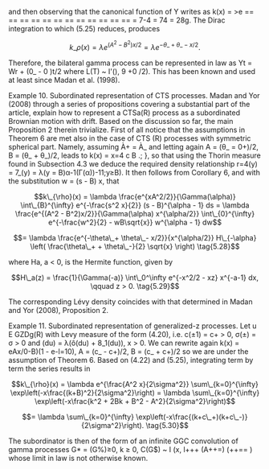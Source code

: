 and then observing that the canonical function of Y writes as k(x) = >e == == == == == == == == == == == == = 7-4 = 74 = 28g. The Dirac integration to which (5.25) reduces, produces

$$k\_{\rho}(x) = \lambda e^{(A^2 - B^2)x/2} = \lambda e^{-\theta\_+ \theta\_- x/2}. \tag{5.27}$$

Therefore, the bilateral gamma process can be represented in law as Yt = Wr + (0\_ - 0 )t/2 where L(T) ~ I'(), 9 +0 /2). This has been known and used at least since Madan et al. (1998).

Example 10. Subordinated representation of CTS processes. Madan and Yor (2008) through a series of propositions covering a substantial part of the article, explain how to represent a CTSa(R) process as a subordinated Brownian motion with drift. Based on the discussion so far, the main Proposition 2 therein trivialize. First of all notice that the assumptions in Theorem 6 are met also in the case of CTS (R) processes with symmetric spherical part. Namely, assuming À+ = À\_ and letting again A = (θ\_ = 0+)/2, Β = (θ\_ + θ\_)/2, leads to k(x) = x=4 c B .; }, so that using the Thorin measure found in Subsection 4.3 we deduce the required density relationship r=4(y) = 7\_(y) = λ(y = Β)α-1(Γ(α))-11;y≥Β). It then follows from Corollary 6, and with the substitution w = (s - B) x, that

$$k\_{\rho}(x) = \lambda \frac{e^{xA^2/2}}{\Gamma(\alpha)} \int\_{B}^{\infty} e^{-\frac{s^2 x}{2}} (s - B)^{\alpha - 1} ds = \lambda \frac{e^{(A^2 - B^2)x/2}}{\Gamma(\alpha) x^{\alpha/2}} \int\_{0}^{\infty} e^{-\frac{w^2}{2} - wB\sqrt{x}} w^{\alpha - 1} dw$$

$$= \lambda \frac{e^{-\theta\_+ \theta\_- x/2}}{x^{\alpha/2}} H\_{-\alpha} \left( \frac{\theta\_+ + \theta\_-}{2} \sqrt{x} \right) \tag{5.28}$$

where Ha, a < 0, is the Hermite function, given by

$$H\_a(z) = \frac{1}{\Gamma(-a)} \int\_0^\infty e^{-x^2/2 - xz} x^{-a-1} dx, \qquad z > 0. \tag{5.29}$$

The corresponding Lévy density coincides with that determined in Madan and Yor (2008), Proposition 2.

Example 11. Subordinated representation of generalized-z processes. Let u E GZDg(R) with Levy measure of the form (4.20), i.e. c(±1) = c+ > 0, σ(±) = σ > 0 and \(du) = λ(ô(du) + 8\_1(du)), x > 0. We can rewrite again k(x) = eAx/0-B)(1 - e-l=10), A = (c\_ - c+)/2, B = (c\_ + c+)/2 so we are under the assumption of Theorem 6. Based on (4.22) and (5.25), integrating term by term the series results in

$$k\_{\rho}(x) = \lambda e^{\frac{A^2 x}{2\sigma^2}} \sum\_{k=0}^{\infty} \exp\left(-x\frac{(k+B)^2}{2\sigma^2}\right) = \lambda \sum\_{k=0}^{\infty} \exp\left(-x\frac{k^2 + 2Bk + B^2 - A^2}{2\sigma^2}\right)$$

$$= \lambda \sum\_{k=0}^{\infty} \exp\left(-x\frac{(k+c\_+)(k+c\_-)}{2\sigma^2}\right). \tag{5.30}$$

The subordinator is then of the form of an infinite GGC convolution of gamma processes G\* = (G%)≥0, k ≥ 0, C(G\$) ~ I (x, l+++ (A++=) (++== ) whose limit in law is not otherwise known.
